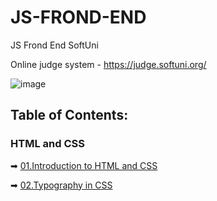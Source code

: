 # JS-FROND-END
JS Frond End SoftUni

Online judge system - https://judge.softuni.org/ 

![image](https://user-images.githubusercontent.com/68993494/185683680-bcfefe65-88fb-4192-b0b2-ff9130c39487.png)

## Table of Contents:

### HTML and CSS

➡ [01.Introduction to HTML and CSS](https://github.com/GeorgiDN/JS-FROND-END/tree/main/01.Introduction%20to%20HTML%20anhttps://github.com/GeorgiDN/JS-FROND-END/tree/main/HTML-CSS/01-Introduction-to-HTML-and-CSS)

➡ [02.Typography in CSS](https://github.com/GeorgiDN/JS-FROND-END/tree/main/HTML-CSS/02-Typography-in-CSS)
